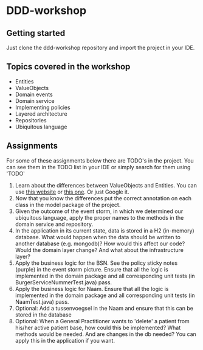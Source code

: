 # DDD-workshop

## Getting started

Just clone the ddd-workshop repository and import the project in your IDE. 

## Topics covered in the workshop

- Entities
- ValueObjects
- Domain events
- Domain service
- Implementing policies
- Layered architecture
- Repositories
- Ubiquitous language

## Assignments
For some of these assignments below there are TODO's in the project. You can see them in the TODO list in your IDE or simply search for them using 'TODO'

1. Learn about the differences between ValueObjects and Entities. You can use [this website](https://blog.jannikwempe.com/domain-driven-design-entities-value-objects#heading-building-blocks-of-ddd) or [this one](https://afedyanin.wordpress.com/2016/04/27/ddd-tactical-design-patterns/). Or just Google it.
2. Now that you know the differences put the correct annotation on each class in the model package of the project.
3. Given the outcome of the event storm, in which we determined our ubiquitous language, apply the proper names to the methods in the domain service and repository.
4. In the application in its current state, data is stored in a H2 (in-memory) database. What would happen when the data should be written to another database (e.g. mongodb)? How would this affect our code? Would the domain layer change? And what about the infrastructure layer?
5. Apply the business logic for the BSN. See the policy sticky notes (purple) in the event storm picture. Ensure that all the logic is implemented in the domain package and all corresponding unit tests (in BurgerServiceNummerTest.java) pass.
6. Apply the business logic for Naam. Ensure that all the logic is implemented in the domain package and all corresponding unit tests (in NaamTest.java) pass.
7. Optional: Add a tussenvoegsel in the Naam and ensure that this can be stored in the database
8. Optional: When a General Practitioner wants to 'delete' a patient from his/her active patient base, how could this be implemented? What methods would be needed. And are changes in the db needed? You can apply this in the application if you want.
